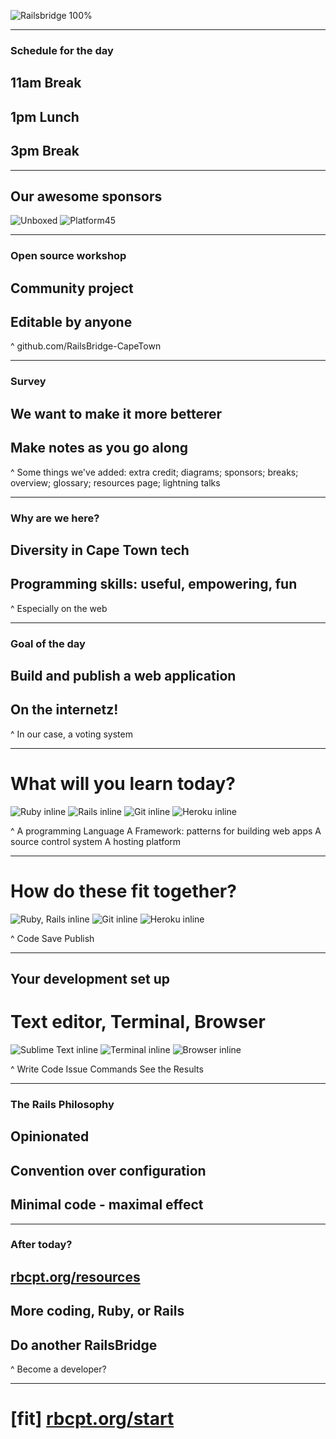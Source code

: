 
![Railsbridge 100%](img/railsbridge-cape-town-logo-large.png)

---

### Schedule for the day

## 11am Break
## 1pm Lunch
## 3pm Break

---

## Our awesome sponsors

![Unboxed](img/unboxed.png)
![Platform45](img/platform45.png)

---

### Open source workshop

## Community project
## Editable by anyone

^ github.com/RailsBridge-CapeTown

---

### Survey

## We want to make it more betterer
## Make notes as you go along


^ Some things we've added: extra credit; diagrams; sponsors; breaks; overview; glossary; resources page; lightning talks

---

### Why are we here?

## Diversity in Cape Town tech
## Programming skills: useful, empowering, fun

^ Especially on the web

---

### Goal of the day
## Build and publish a web application
## On the internetz!

^ In our case, a voting system

---

# What will you learn today?

![Ruby inline](img/ruby-logo.jpg) ![Rails inline](img/rails-logo.jpg) ![Git inline](img/git-logo.png) ![Heroku inline](img/heroku-logo.png)

^ A programming Language
A Framework: patterns for building web apps
A source control system
A hosting platform

---

# How do these fit together?

![Ruby, Rails inline](img/fit-together-ruby-rails.png) ![Git inline](img/fit-together-git.png) ![Heroku inline](img/fit-together-heroku.png)

^ Code
Save
Publish

---

## Your development set up
# Text editor, Terminal, Browser

![Sublime Text inline](img/set-up-text-editor.png) ![Terminal inline](img/set-up-terminal.png) ![Browser inline](img/set-up-browser.png)

^ Write Code
Issue Commands
See the Results

---

### The Rails Philosophy

## Opinionated
## Convention over configuration
## Minimal code - maximal effect

---

### After today?

## [rbcpt.org/resources](http://rbcpt.org/resources/)
## More coding, Ruby, or Rails
## Do another RailsBridge

^ Become a developer?

---

# [fit] [rbcpt.org/start](http://rbcpt.org/start/)
